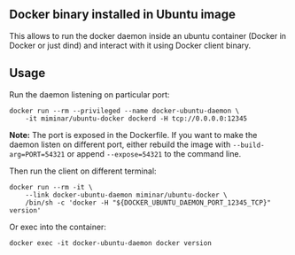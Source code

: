 ## Docker binary installed in Ubuntu image

This allows to run the docker daemon inside an ubuntu container (Docker in Docker or just dind) and interact with it using Docker client binary.

## Usage

Run the daemon listening on particular port:

    docker run --rm --privileged --name docker-ubuntu-daemon \
        -it miminar/ubuntu-docker dockerd -H tcp://0.0.0.0:12345

**Note:** The port is exposed in the Dockerfile. If you want to make the daemon listen on different port, either rebuild the image with `--build-arg=PORT=54321` or append `--expose=54321` to the command line.

Then run the client on different terminal:

    docker run --rm -it \
        --link docker-ubuntu-daemon miminar/ubuntu-docker \
        /bin/sh -c 'docker -H "${DOCKER_UBUNTU_DAEMON_PORT_12345_TCP}" version'

Or exec into the container:

    docker exec -it docker-ubuntu-daemon docker version
